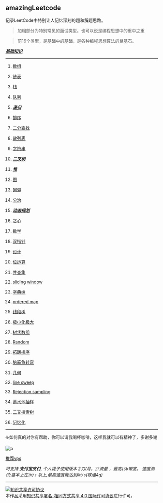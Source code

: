 ## amazingLeetcode

记录LeetCode中特别让人记忆深刻的题和解题思路。

> 加粗部分为特别常见的面试类型。也可以说是编程思想中的重中之重

> 前16个类型，是基础中的基础，是各种编程思想算法的奠基石。

[***基础知识***](https://github.com/googege/AMAC)
***
1. [数组](./1)

1. [链表](./2)

1. [栈](./3)

1. [队列](./4)

1. [***递归***](./5)

1. [排序](./6)

1. [二分查找](./7)

1. [散列表](./8)

1. [字符串](./9)

1. [***二叉树***](./10)

1. [***堆***](./11)

1. [图](./12)

1. [回溯](./13)

1. [分治](./14)

1. [***动态规划***](./15)

1. [贪心](./16)

1. [数学](./17)

1. [双指针](./18)

1. [设计](./19)

1. [位运算](./20)

1. [并查集](./21)

1. [sliding window](./22)

1. [字典树](./23)

1. [ordered map](./24)

1. [线段树](./25)

1. [极小化极大](./26)

1. [树状数组](./27)

1. [Random](./28)

1. [拓跋排序](./29)

1. [脑筋急转弯](./30)

1. [几何](./31)

1. [line sweep](./32)

1. [Rejection sampling](./33)

1. [蓄水池抽样](./34)

1. [二叉搜索树](./35)

1. [记忆化](./36)
***
☕️如何真的对你有帮助，你可以请我喝杯咖啡，这样我就可以有精神了，多谢多谢

![p](https://raw.githubusercontent.com/googege/Files/master/donate.png)

[推荐vps](https://app.cloudcone.com/?ref=2525)

*可支持 **支付宝支付**, 个人提子使用版本 2刀/月，`1T`流量 ，最高`1Gb`带宽， 速度测试:基本上在`1M/s` 以上,最高速度能达到`8M/s`(联通4g)*

---
<a rel="license" href="http://creativecommons.org/licenses/by-sa/4.0/"><img alt="知识共享许可协议" style="border-width:0" src="https://i.creativecommons.org/l/by-sa/4.0/88x31.png" /></a><br />本作品采用<a rel="license" href="http://creativecommons.org/licenses/by-sa/4.0/">知识共享署名-相同方式共享 4.0 国际许可协议</a>进行许可。
